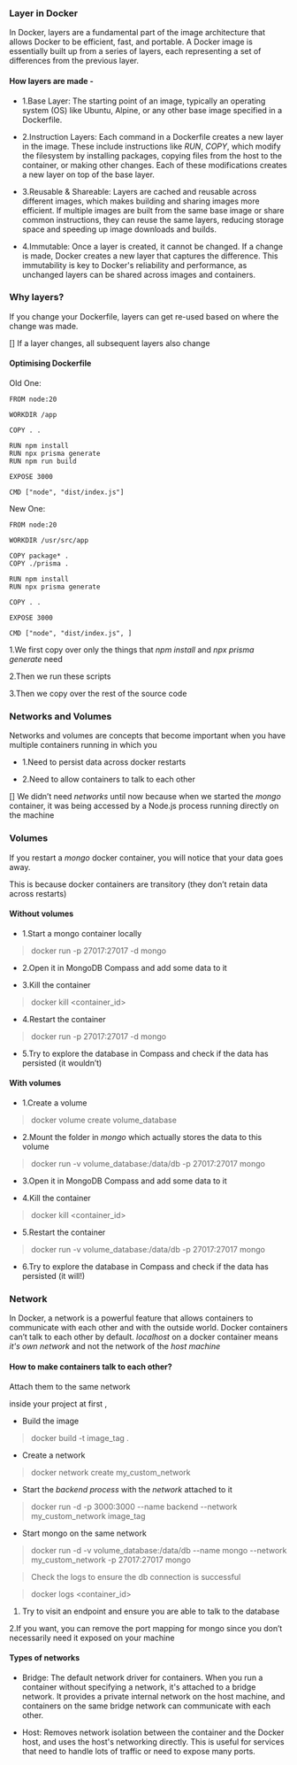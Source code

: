 ### Layer in Docker

In Docker, layers are a fundamental part of the image architecture that allows Docker to be efficient, fast, and portable. A Docker image is essentially built up from a series of layers, each representing a set of differences from the previous layer.

#### How layers are made - 

 - 1.Base Layer: The starting point of an image, typically an operating system (OS) like Ubuntu, Alpine, or any other base image specified in a Dockerfile.

 - 2.Instruction Layers: Each command in a Dockerfile creates a new layer in the image. These include instructions like *RUN*, *COPY*, which modify the filesystem by installing packages, copying files from the host to the container, or making other changes. Each of these modifications creates a new layer on top of the base layer.

 - 3.Reusable & Shareable: Layers are cached and reusable across different images, which makes building and sharing images more efficient. If multiple images are built from the same base image or share common instructions, they can reuse the same layers, reducing storage space and speeding up image downloads and builds.

 - 4.Immutable: Once a layer is created, it cannot be changed. If a change is made, Docker creates a new layer that captures the difference. This immutability is key to Docker's reliability and performance, as unchanged layers can be shared across images and containers.
 
 
 
### Why layers?

If you change your Dockerfile, layers can get re-used based on where the change was made.

 
[] If a layer changes, all subsequent layers also change


#### Optimising Dockerfile

Old One:

```
FROM node:20

WORKDIR /app

COPY . .

RUN npm install
RUN npx prisma generate
RUN npm run build

EXPOSE 3000

CMD ["node", "dist/index.js"]

```

New One:

```
FROM node:20

WORKDIR /usr/src/app

COPY package* .
COPY ./prisma .
    
RUN npm install
RUN npx prisma generate

COPY . .

EXPOSE 3000

CMD ["node", "dist/index.js", ]

```

1.We first copy over only the things that *npm install* and *npx prisma generate* need

2.Then we run these scripts

3.Then we copy over the rest of the source code


### Networks and Volumes

Networks and volumes are concepts that become important when you have multiple containers running in which you

 - 1.Need to persist data across docker restarts

 - 2.Need to allow containers to talk to each other


[] We didn’t need *networks* until now because when we started the *mongo* container, it was being accessed by a Node.js process running directly on the machine


### Volumes

If you restart a *mongo* docker container, you will notice that your data goes away. 

This is because docker containers are transitory (they don’t retain data across restarts)

#### Without volumes
 - 1.Start a mongo container locally

 > docker run -p 27017:27017 -d mongo

 - 2.Open it in MongoDB Compass and add some data to it
 
 - 3.Kill the container

 > docker kill <container_id>

 - 4.Restart the container

 > docker run -p 27017:27017 -d mongo

 - 5.Try to explore the database in Compass and check if the data has persisted (it wouldn’t)


#### With volumes

 - 1.Create a volume

 > docker volume create volume_database

 - 2.Mount the folder in *mongo* which actually stores the data to this volume

 > docker run -v volume_database:/data/db -p 27017:27017 mongo

 - 3.Open it in MongoDB Compass and add some data to it

 - 4.Kill the container

 > docker kill <container_id>

 - 5.Restart the container

 > docker run -v volume_database:/data/db -p 27017:27017 mongo

 - 6.Try to explore the database in Compass and check if the data has persisted (it will!)


### Network

In Docker, a network is a powerful feature that allows containers to communicate with each other and with the outside world.
Docker containers can’t talk to each other by default.
*localhost* on a docker container means *it's own network* and not the network of the *host machine*

#### How to make containers talk to each other?
Attach them to the same network
 
inside your project at first ,

 - Build the image

 > docker build -t image_tag .

 - Create a network

 > docker network create my_custom_network

 - Start the *backend process* with the *network* attached to it
 > docker run -d -p 3000:3000 --name backend --network my_custom_network image_tag

 - Start mongo on the same network

 > docker run -d -v volume_database:/data/db --name mongo --network my_custom_network -p 27017:27017 mongo

 > Check the logs to ensure the db connection is successful

 > docker logs <container_id>

1. Try to visit an endpoint and ensure you are able to talk to the database

2.If you want, you can remove the port mapping for mongo since you don’t necessarily need it exposed on your machine
 
#### Types of networks

 - Bridge: The default network driver for containers. When you run a container without specifying a network, it's attached to a bridge network. It provides a private internal network on the host machine, and containers on the same bridge network can communicate with each other.

 - Host: Removes network isolation between the container and the Docker host, and uses the host's networking directly. This is useful for services that need to handle lots of traffic or need to expose many ports.
 
 







